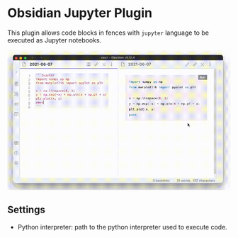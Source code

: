 # Obsidian Jupyter Plugin

This plugin allows code blocks in fences with `jupyter` language to be executed as Jupyter notebooks.

![](obsidian-jupyter.gif)

## Settings

* Python interpreter: path to the python interpreter used to execute code.
